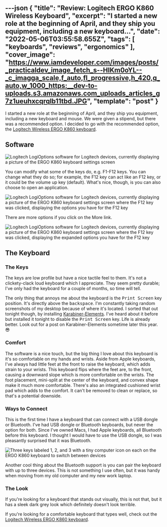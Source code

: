 ---json
{
  "title": "Review: Logitech ERGO K860 Wireless Keyboard",
  "excerpt": "I started a new role at the beginning of April, and they ship you equipment, including a new keyboard...",
  "date": "2022-05-06T03:55:58.655Z",
  "tags": [
    "keyboards",
    "reviews",
    "ergonomics"
  ],
  "cover_image": "https://www.iamdeveloper.com/images/posts/_practicaldev_image_fetch_s--HlKm0oYL--_c_imagga_scale,f_auto,fl_progressive,h_420,q_auto,w_1000_https:__dev-to-uploads.s3.amazonaws.com_uploads_articles_g7z1ueuhxcqrqlb11tbd.JPG",
  "template": "post"
}
---

I started a new role at the beginning of April, and they ship you equipment, including a new keyboard and mouse. We were given a stipend, but there was a recommended option. I decided to go with the recommended option, the [Logitech Wireless ERGO K860 keyboard](https://www.logitech.com/en-ca/products/keyboards/k860-split-ergonomic.920-009166.html).

## Software

![Logitech LogiOptions software for Logitech devices, currently displaying a picture of the ERGO K860 keyboard settings screen](https://www.iamdeveloper.com/images/posts/_uploads_articles_npt3fthk51vvi162ismz.png)

You can modify what some of the keys do, e.g. F1-F12 keys. You can change what they do so; for example, the F12 key can act like an F12 key, or it could be the volume up key (default). What's nice, though, is you can also choose to open an application.
 
![Logitech LogiOptions software for Logitech devices, currently displaying a picture of the ERGO K860 keyboard settings screen where the F12 key was clicked, displaying the options you have for the F12 key](https://www.iamdeveloper.com/images/posts/_uploads_articles_1u16uxq6guqv7jumn57y.png)

There are more options if you click on the More link.

![Logitech LogiOptions software for Logitech devices, currently displaying a picture of the ERGO K860 keyboard settings screen where the F12 key was clicked, displaying the expanded options you have for the F12 key](https://www.iamdeveloper.com/images/posts/_uploads_articles_krwnaic4tu6414b5omjx.png)

## The Keyboard

### The Keys

The keys are low profile but have a nice tactile feel to them. It's not a clickety-clack loud keyboard which I appreciate. They seem pretty durable; I've only had the keyboard for a couple of months, so time will tell.

The only thing that annoys me about the keyboard is the <kbd>Print Screen</kbd> key position. It's directly above the <kbd>backspace</kbd>. I'm constantly taking random screenshots of my desktop because of where it's located. I sorted that out tonight though, by installing [Karabiner-Elements](https://karabiner-elements.pqrs.org/). I've heard about it before but installed it tonight to disable the <kbd>Print Screen</kbd> key. Life is already better. Look out for a post on Karabiner-Elements sometime later this year. 😎

### Comfort

The software is a nice touch, but the big thing I love about this keyboard is it's so comfortable on my hands and wrists. Aside from Apple keyboards, I've always had little feet at the front to raise the keyboard, which adds strain to your wrists. This keyboard flips where the feet are, to the front, causing a downward slope which is more comfortable on the wrists. The foot placement, mini-split at the center of the keyboard, and convex shape make it much more comfortable. There's also an integrated cushioned wrist pad which adds to the comfort. It can't be removed to clean or replace, so that's a potential downside.

### Ways to Connect

This is the first time I have a keyboard that can connect with a USB dongle or Bluetooth. I've had USB dongle or Bluetooth keyboards, but never the option for both. Since I've owned Macs, I had Apple keyboards, all Bluetooth before this keyboard. I thought I would have to use the USB dongle, so I was pleasantly surprised that it was Bluetooth.

![Three keys labeled 1, 2, and 3 with a tiny computer icon on each on the ERGO K860 keyboard to switch between devices](https://www.iamdeveloper.com/images/posts/_uploads_articles_5vxnwtzdopn7dwsmmi4o.png) 

Another cool thing about the Bluetooth support is you can pair the keyboard with up to three devices. This is not something I use often, but it was handy when moving from my old computer and my new work laptop.

### The Look

If you're looking for a keyboard that stands out visually, this is not that, but it has a sleek dark grey look which definitely doesn't look terrible.

If you're looking for a comfortable keyboard that types well, check out the [Logitech Wireless ERGO K860 keyboard](https://www.logitech.com/en-ca/products/keyboards/k860-split-ergonomic.920-009166.html).
